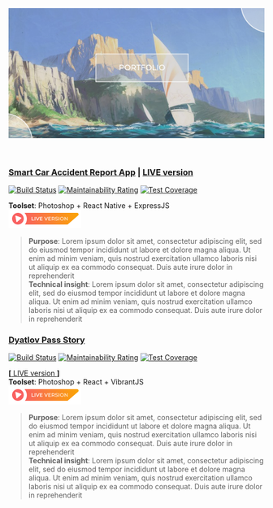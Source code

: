 <p align="center">
  <img src="./assets/header.png" title="header">  
</p>
&nbsp;  
&nbsp;  

### [Smart Car Accident Report App](https://github.com/hadabr/smart-car-accident-report-app) | [ LIVE version ](https://github.com/hadabr/smart-car-accident-report-app)  

[![Build Status](https://travis-ci.com/MartinHeinz/go-project-blueprint.svg?branch=master)](https://travis-ci.com/MartinHeinz/go-project-blueprint)
[![Maintainability Rating](https://sonarcloud.io/api/project_badges/measure?project=MartinHeinz_go-project-blueprint&metric=sqale_rating)](https://sonarcloud.io/dashboard?id=MartinHeinz_go-project-blueprint)
[![Test Coverage](https://api.codeclimate.com/v1/badges/ec7ebefe63609984cb5c/test_coverage)](https://codeclimate.com/github/MartinHeinz/go-project-blueprint/test_coverage)  
  
**Toolset**: Photoshop + React Native + ExpressJS    
[![](https://raw.githubusercontent.com/hadabr/navigation/master/assets/LIVE.png)](https://github.com/hadabr/smart-car-accident-report-app/tree/master/preview)   
> **Purpose**: Lorem ipsum dolor sit amet, consectetur adipiscing elit, sed do eiusmod tempor incididunt ut labore et dolore magna aliqua. Ut enim ad minim veniam, quis nostrud exercitation ullamco laboris nisi ut aliquip ex ea commodo consequat. Duis aute irure dolor in reprehenderit  
> **Technical insight**: Lorem ipsum dolor sit amet, consectetur adipiscing elit, sed do eiusmod tempor incididunt ut labore et dolore magna aliqua. Ut enim ad minim veniam, quis nostrud exercitation ullamco laboris nisi ut aliquip ex ea commodo consequat. Duis aute irure dolor in reprehenderit  

### [Dyatlov Pass Story](https://github.com/hadabr/dyatlov-pass-tour)   
[![Build Status](https://travis-ci.com/MartinHeinz/go-project-blueprint.svg?branch=master)](https://travis-ci.com/MartinHeinz/go-project-blueprint)
[![Maintainability Rating](https://sonarcloud.io/api/project_badges/measure?project=MartinHeinz_go-project-blueprint&metric=sqale_rating)](https://sonarcloud.io/dashboard?id=MartinHeinz_go-project-blueprint)
[![Test Coverage](https://api.codeclimate.com/v1/badges/ec7ebefe63609984cb5c/test_coverage)](https://codeclimate.com/github/MartinHeinz/go-project-blueprint/test_coverage)  
  
[**[** LIVE version **]**](https://github.com/hadabr/dyatlov-pass-tour)     
**Toolset**: Photoshop + React + VibrantJS  
[![](https://raw.githubusercontent.com/hadabr/navigation/master/assets/LIVE.png)](https://github.com/hadabr/dyatlov-pass-tour/tree/master/preview)  
> **Purpose**: Lorem ipsum dolor sit amet, consectetur adipiscing elit, sed do eiusmod tempor incididunt ut labore et dolore magna aliqua. Ut enim ad minim veniam, quis nostrud exercitation ullamco laboris nisi ut aliquip ex ea commodo consequat. Duis aute irure dolor in reprehenderit  
> **Technical insight**: Lorem ipsum dolor sit amet, consectetur adipiscing elit, sed do eiusmod tempor incididunt ut labore et dolore magna aliqua. Ut enim ad minim veniam, quis nostrud exercitation ullamco laboris nisi ut aliquip ex ea commodo consequat. Duis aute irure dolor in reprehenderit  



